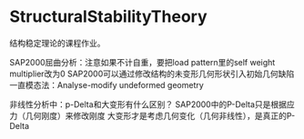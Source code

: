 # StructuralStabilityTheory

结构稳定理论的课程作业。


SAP2000屈曲分析：注意如果不计自重，要把load pattern里的self weight multiplier改为0
SAP2000可以通过修改结构的未变形几何形状引入初始几何缺陷
一直模态法：Analyse-modify undeformed geometry

非线性分析中：p-Delta和大变形有什么区别？
SAP2000中的P-Delta只是根据应力（几何刚度）来修改刚度
大变形才是考虑几何变化（几何非线性），是真正的P-Delta
